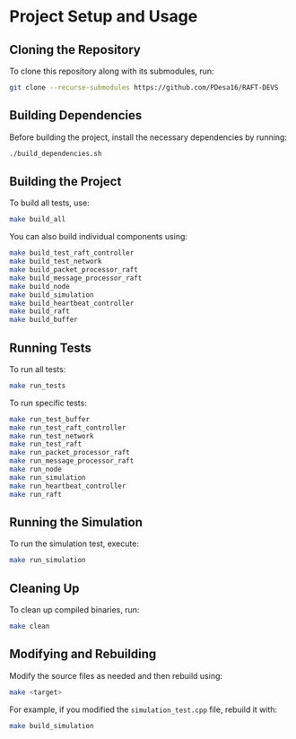# Project Setup and Usage

## Cloning the Repository
To clone this repository along with its submodules, run:
```sh
git clone --recurse-submodules https://github.com/PDesa16/RAFT-DEVS
```

## Building Dependencies
Before building the project, install the necessary dependencies by running:
```sh
./build_dependencies.sh
```

## Building the Project
To build all tests, use:
```sh
make build_all
```

You can also build individual components using:
```sh
make build_test_raft_controller
make build_test_network
make build_packet_processor_raft
make build_message_processor_raft
make build_node
make build_simulation
make build_heartbeat_controller
make build_raft
make build_buffer
```

## Running Tests
To run all tests:
```sh
make run_tests
```

To run specific tests:
```sh
make run_test_buffer
make run_test_raft_controller
make run_test_network
make run_test_raft
make run_packet_processor_raft
make run_message_processor_raft
make run_node
make run_simulation
make run_heartbeat_controller
make run_raft
```

## Running the Simulation
To run the simulation test, execute:
```sh
make run_simulation
```

## Cleaning Up
To clean up compiled binaries, run:
```sh
make clean
```

## Modifying and Rebuilding
Modify the source files as needed and then rebuild using:
```sh
make <target>
```
For example, if you modified the `simulation_test.cpp` file, rebuild it with:
```sh
make build_simulation
```

